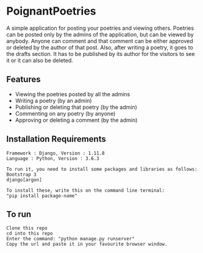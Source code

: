 # PoignantPoetries

A simple application for posting your poetries and viewing others. Poetries can be posted only by the admins of the application, but can be viewed by anybody. Anyone can comment and that comment can be either approved or deleted by the author of that post. Also, after writing a poetry, it goes to the drafts section. It has to be published by its author for the visitors to see it or it can also be deleted.

## Features
- Viewing the poetries posted by all the admins
- Writing a poetry (by an admin)
- Publishing or deleting that poetry (by the admin)
- Commenting on any poetry (by anyone)
- Approving or deleting a comment (by the admin)

## Installation Requirements

```
Framework : Django, Version : 1.11.8
Language : Python, Version : 3.6.3

To run it, you need to install some packages and libraries as follows:
Bootstrap 3
django[argon]

To install these, write this on the command line terminal:
"pip install package-name"
```

## To run

```
Clone this repo
cd into this repo
Enter the command: "python manage.py runserver"
Copy the url and paste it in your favourite browser window.
```
